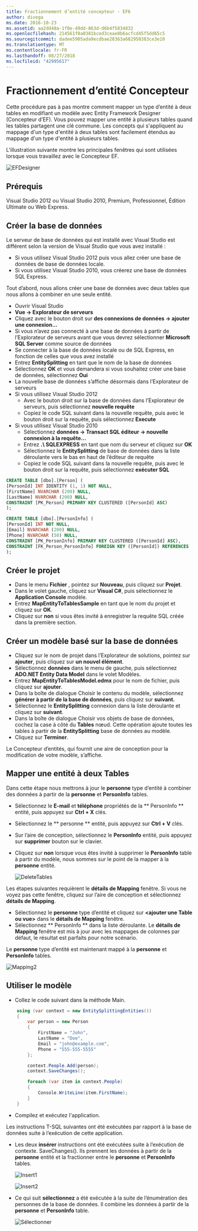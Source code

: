```yaml
---
title: Fractionnement d’entité concepteur - EF6
author: divega
ms.date: 2016-10-23
ms.assetid: aa2dd48a-1f0e-49dd-863d-d6b4f5834832
ms.openlocfilehash: 214561f0a0381bced3ceae0b6acfcd45f5dd65c5
ms.sourcegitcommit: dadee5905ada9ecdbae28363a682950383ce3e10
ms.translationtype: MT
ms.contentlocale: fr-FR
ms.lasthandoff: 08/27/2018
ms.locfileid: "42995617"
---
```

# <a name="designer-entity-splitting"></a>Fractionnement d’entité Concepteur
Cette procédure pas à pas montre comment mapper un type d’entité à deux tables en modifiant un modèle avec Entity Framework Designer (Concepteur d’EF). Vous pouvez mapper une entité à plusieurs tables quand les tables partagent une clé commune. Les concepts qui s'appliquent au mappage d'un type d'entité à deux tables sont facilement étendus au mappage d'un type d'entité à plusieurs tables.

L’illustration suivante montre les principales fenêtres qui sont utilisées lorsque vous travaillez avec le Concepteur EF.

![EFDesigner](~/ef6/media/efdesigner.png)

## <a name="prerequisites"></a>Prérequis

Visual Studio 2012 ou Visual Studio 2010, Premium, Professionnel, Édition Ultimate ou Web Express.

## <a name="create-the-database"></a>Créer la base de données

Le serveur de base de données qui est installé avec Visual Studio est différent selon la version de Visual Studio que vous avez installé :

-   Si vous utilisez Visual Studio 2012 puis vous allez créer une base de données de base de données locale.
-   Si vous utilisez Visual Studio 2010, vous créerez une base de données SQL Express.

Tout d’abord, nous allons créer une base de données avec deux tables que nous allons à combiner en une seule entité.

-   Ouvrir Visual Studio
-   **Vue -&gt; Explorateur de serveurs**
-   Cliquez avec le bouton droit sur **des connexions de données -&gt; ajouter une connexion...**
-   Si vous n’avez pas connecté à une base de données à partir de l’Explorateur de serveurs avant que vous devrez sélectionner **Microsoft SQL Server** comme source de données
-   Se connecter à la base de données locale ou de SQL Express, en fonction de celles que vous avez installé
-   Entrez **EntitySplitting** en tant que le nom de la base de données
-   Sélectionnez **OK** et vous demandera si vous souhaitez créer une base de données, sélectionnez **Oui**
-   La nouvelle base de données s’affiche désormais dans l’Explorateur de serveurs
-   Si vous utilisez Visual Studio 2012
    -   Avec le bouton droit sur la base de données dans l’Explorateur de serveurs, puis sélectionnez **nouvelle requête**
    -   Copiez le code SQL suivant dans la nouvelle requête, puis avec le bouton droit sur la requête, puis sélectionnez **Execute**
-   Si vous utilisez Visual Studio 2010
    -   Sélectionnez **données -&gt; Transact SQL éditeur -&gt; nouvelle connexion à la requête...**
    -   Entrez **.\\ SQLEXPRESS** en tant que nom du serveur et cliquez sur **OK**
    -   Sélectionnez le **EntitySplitting** de base de données dans la liste déroulante vers le bas en haut de l’éditeur de requête
    -   Copiez le code SQL suivant dans la nouvelle requête, puis avec le bouton droit sur la requête, puis sélectionnez **exécuter SQL**

``` SQL
CREATE TABLE [dbo].[Person] (
[PersonId] INT IDENTITY (1, 1) NOT NULL,
[FirstName] NVARCHAR (200) NULL,
[LastName] NVARCHAR (200) NULL,
CONSTRAINT [PK_Person] PRIMARY KEY CLUSTERED ([PersonId] ASC)
);

CREATE TABLE [dbo].[PersonInfo] (
[PersonId] INT NOT NULL,
[Email] NVARCHAR (200) NULL,
[Phone] NVARCHAR (50) NULL,
CONSTRAINT [PK_PersonInfo] PRIMARY KEY CLUSTERED ([PersonId] ASC),
CONSTRAINT [FK_Person_PersonInfo] FOREIGN KEY ([PersonId]) REFERENCES [dbo].[Person] ([PersonId]) ON DELETE CASCADE
);
```

## <a name="create-the-project"></a>Créer le projet

-   Dans le menu **Fichier** , pointez sur **Nouveau**, puis cliquez sur **Projet**.
-   Dans le volet gauche, cliquez sur **Visual C\#**, puis sélectionnez le **Application Console** modèle.
-   Entrez **MapEntityToTablesSample** en tant que le nom du projet et cliquez sur **OK**.
-   Cliquez sur **non** si vous êtes invité à enregistrer la requête SQL créée dans la première section.

## <a name="create-a-model-based-on-the-database"></a>Créer un modèle basé sur la base de données

-   Cliquez sur le nom de projet dans l’Explorateur de solutions, pointez sur **ajouter**, puis cliquez sur **un nouvel élément**.
-   Sélectionnez **données** dans le menu de gauche, puis sélectionnez **ADO.NET Entity Data Model** dans le volet Modèles.
-   Entrez **MapEntityToTablesModel.edmx** pour le nom de fichier, puis cliquez sur **ajouter**.
-   Dans la boîte de dialogue Choisir le contenu du modèle, sélectionnez **générer à partir de la base de données**, puis cliquez sur **suivant.**
-   Sélectionnez le **EntitySplitting** connexion dans la liste déroulante et cliquez sur **suivant**.
-   Dans la boîte de dialogue Choisir vos objets de base de données, cochez la case à côté du **Tables** nœud.
    Cette opération ajoute toutes les tables à partir de la **EntitySplitting** base de données au modèle.
-   Cliquez sur **Terminer**.

Le Concepteur d’entités, qui fournit une aire de conception pour la modification de votre modèle, s’affiche.

## <a name="map-an-entity-to-two-tables"></a>Mapper une entité à deux Tables

Dans cette étape nous mettrons à jour le **personne** type d’entité à combiner des données à partir de la **personne** et **PersonInfo** tables.

-   Sélectionnez le **E-mail** et **téléphone** propriétés de la ** PersonInfo ** entité, puis appuyez sur **Ctrl + X** clés.
-   Sélectionnez le ** personne ** entité, puis appuyez sur **Ctrl + V** clés.
-   Sur l’aire de conception, sélectionnez le **PersonInfo** entité, puis appuyez sur **supprimer** bouton sur le clavier.
-   Cliquez sur **non** lorsque vous êtes invité à supprimer le **PersonInfo** table à partir du modèle, nous sommes sur le point de la mapper à la **personne** entité.

    ![DeleteTables](~/ef6/media/deletetables.png)

Les étapes suivantes requièrent le **détails de Mapping** fenêtre. Si vous ne voyez pas cette fenêtre, cliquez sur l’aire de conception et sélectionnez **détails de Mapping**.

-   Sélectionnez le **personne** type d’entité et cliquez sur **&lt;ajouter une Table ou vue&gt;** dans le **détails de Mapping** fenêtre.
-   Sélectionnez ** PersonInfo ** dans la liste déroulante.
    Le **détails de Mapping** fenêtre est mis à jour avec les mappages de colonnes par défaut, le résultat est parfaits pour notre scénario.

Le **personne** type d’entité est maintenant mappé à la **personne** et **PersonInfo** tables.

![Mapping2](~/ef6/media/mapping2.png)

## <a name="use-the-model"></a>Utiliser le modèle

-   Collez le code suivant dans la méthode Main.

``` csharp
    using (var context = new EntitySplittingEntities())
    {
        var person = new Person
        {
            FirstName = "John",
            LastName = "Doe",
            Email = "john@example.com",
            Phone = "555-555-5555"
        };

        context.People.Add(person);
        context.SaveChanges();

        foreach (var item in context.People)
        {
            Console.WriteLine(item.FirstName);
        }
    }
```

-   Compilez et exécutez l'application.

Les instructions T-SQL suivantes ont été exécutées par rapport à la base de données suite à l’exécution de cette application. 

-   Les deux **insérer** instructions ont été exécutées suite à l’exécution de contexte. SaveChanges(). Ils prennent les données à partir de la **personne** entité et la fractionner entre le **personne** et **PersonInfo** tables.

    ![Insert1](~/ef6/media/insert1.png)

    ![Insert2](~/ef6/media/insert2.png)
-   Ce qui suit **sélectionnez** a été exécutée à la suite de l’énumération des personnes de la base de données. Il combine les données à partir de la **personne** et **PersonInfo** table.

    ![Sélectionner](~/ef6/media/select.png)
